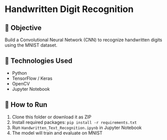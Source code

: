 # Handwritten Digit Recognition

## 🎯 Objective
Build a Convolutional Neural Network (CNN) to recognize handwritten digits using the MNIST dataset.

## 🧰 Technologies Used
- Python
- TensorFlow / Keras
- OpenCV
- Jupyter Notebook

## 🚀 How to Run
1. Clone this folder or download it as ZIP
2. Install required packages: `pip install -r requirements.txt`
3. Run `Handwritten_Text_Recognition.ipynb` in Jupyter Notebook
4. The model will train and evaluate on MNIST


